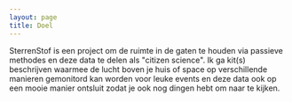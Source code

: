 ```yaml
---
layout: page
title: Doel
---
```


SterrenStof is een project om de ruimte in de gaten te houden via passieve methodes en deze data te delen als "citizen science". Ik ga kit(s) beschrijven waarmee de lucht boven je huis of space op verschillende manieren gemonitord kan worden voor leuke events en deze data ook op een mooie manier ontsluit zodat je ook nog dingen hebt om naar te kijken.
